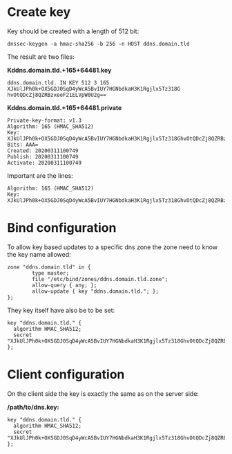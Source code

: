 # Create key
Key should be created with a length of 512 bit:

    dnssec-keygen -a hmac-sha256 -b 256 -n HOST ddns.domain.tld

The result are two files:

**Kddns.domain.tld.+165+64481.key**

    ddns.domain.tld. IN KEY 512 3 165 XJkUlJPh0k+OX5GDJ0SqD4yWcA5BvIUY7HGNbdkaH3K1Rgjlx5Tz318G hvOtQDcZj8QZRBzxeeF21ELVpW0U2g==

**Kddns.domain.tld.+165+64481.private**

    Private-key-format: v1.3
    Algorithm: 165 (HMAC_SHA512)
    Key: XJkUlJPh0k+OX5GDJ0SqD4yWcA5BvIUY7HGNbdkaH3K1Rgjlx5Tz318GhvOtQDcZj8QZRBzxeeF21ELVpW0U2g==
    Bits: AAA=
    Created: 20200311100749
    Publish: 20200311100749
    Activate: 20200311100749

Important are the lines:

    Algorithm: 165 (HMAC_SHA512)
    Key: XJkUlJPh0k+OX5GDJ0SqD4yWcA5BvIUY7HGNbdkaH3K1Rgjlx5Tz318GhvOtQDcZj8QZRBzxeeF21ELVpW0U2g==
    
# Bind configuration
To allow key based updates to a specific dns zone the zone need to know the key name allowed:

    zone "ddns.domain.tld" in {
            type master;
            file "/etc/bind/zones/ddns.domain.tld.zone";
            allow-query { any; };
            allow-update { key "ddns.domain.tld."; };
    };

They key itself have also be to be set:

    key "ddns.domain.tld." {
      algorithm HMAC_SHA512;
      secret "XJkUlJPh0k+OX5GDJ0SqD4yWcA5BvIUY7HGNbdkaH3K1Rgjlx5Tz318GhvOtQDcZj8QZRBzxeeF21ELVpW0U2g==";
    };

# Client configuration

On the client side the key is exactly the same as on the server side:

**/path/to/dns.key:**

    key "ddns.domain.tld." {
      algorithm HMAC_SHA512;
      secret "XJkUlJPh0k+OX5GDJ0SqD4yWcA5BvIUY7HGNbdkaH3K1Rgjlx5Tz318GhvOtQDcZj8QZRBzxeeF21ELVpW0U2g==";
    };
